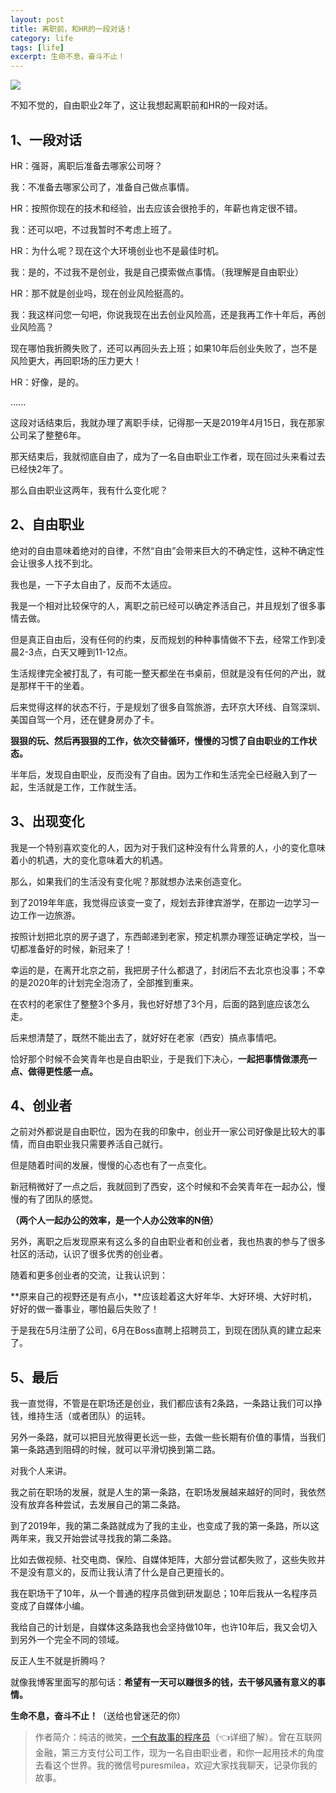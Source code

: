 ```yaml
---
layout: post
title: 离职前，和HR的一段对话！
category: life
tags: [life]
excerpt: 生命不息，奋斗不止！
---
```


![](http://favorites.ren/assets/images/2021/it/lizhi/lizhi01.jpg) 

不知不觉的，自由职业2年了，这让我想起离职前和HR的一段对话。

## 1、一段对话

HR：强哥，离职后准备去哪家公司呀？

我：不准备去哪家公司了，准备自己做点事情。

HR：按照你现在的技术和经验，出去应该会很抢手的，年薪也肯定很不错。

我：还可以吧，不过我暂时不考虑上班了。

HR：为什么呢？现在这个大环境创业也不是最佳时机。

我：是的，不过我不是创业，我是自己摸索做点事情。（我理解是自由职业）

HR：那不就是创业吗，现在创业风险挺高的。

我：我这样问您一句吧，你说我现在出去创业风险高，还是我再工作十年后，再创业风险高？

现在哪怕我折腾失败了，还可以再回头去上班；如果10年后创业失败了，岂不是风险更大，再回职场的压力更大！

HR：好像，是的。

......

这段对话结束后，我就办理了离职手续，记得那一天是2019年4月15日，我在那家公司呆了整整6年。

那天结束后，我就彻底自由了，成为了一名自由职业工作者，现在回过头来看过去已经快2年了。

那么自由职业这两年，我有什么变化呢？

## 2、自由职业

绝对的自由意味着绝对的自律，不然“自由”会带来巨大的不确定性，这种不确定性会让很多人找不到北。

我也是，一下子太自由了，反而不太适应。

我是一个相对比较保守的人，离职之前已经可以确定养活自己，并且规划了很多事情去做。

但是真正自由后，没有任何的约束，反而规划的种种事情做不下去，经常工作到凌晨2-3点，白天又睡到11-12点。

生活规律完全被打乱了，有可能一整天都坐在书桌前，但就是没有任何的产出，就是那样干干的坐着。

后来觉得这样的状态不行，于是规划了很多自驾旅游，去环京大环线、自驾深圳、美国自驾一个月，还在健身房办了卡。

**狠狠的玩、然后再狠狠的工作，依次交替循环，慢慢的习惯了自由职业的工作状态。**

半年后，发现自由职业，反而没有了自由。因为工作和生活完全已经融入到了一起，生活就是工作，工作就生活。

## 3、出现变化

我是一个特别喜欢变化的人，因为对于我们这种没有什么背景的人，小的变化意味着小的机遇，大的变化意味着大的机遇。

那么，如果我们的生活没有变化呢？那就想办法来创造变化。

到了2019年年底，我觉得应该变一变了，规划去菲律宾游学，在那边一边学习一边工作一边旅游。

按照计划把北京的房子退了，东西邮递到老家，预定机票办理签证确定学校，当一切都准备好的时候，新冠来了！

幸运的是，在离开北京之前，我把房子什么都退了，封闭后不去北京也没事；不幸的是2020年的计划完全泡汤了，全部推到重来。

在农村的老家住了整整3个多月，我也好好想了3个月，后面的路到底应该怎么走。

后来想清楚了，既然不能出去了，就好好在老家（西安）搞点事情吧。

恰好那个时候不会笑青年也是自由职业，于是我们下决心，**一起把事情做漂亮一点、做得更性感一点。**

## 4、创业者

之前对外都说是自由职位，因为在我的印象中，创业开一家公司好像是比较大的事情，而自由职业我只需要养活自己就行。

但是随着时间的发展，慢慢的心态也有了一点变化。

新冠稍微好了一点之后，我就回到了西安，这个时候和不会笑青年在一起办公，慢慢的有了团队的感觉。

**（两个人一起办公的效率，是一个人办公效率的N倍）**

另外，离职之后发现原来有这么多的自由职业者和创业者，我也热衷的参与了很多社区的活动，认识了很多优秀的创业者。

随着和更多创业者的交流，让我认识到：

**原来自己的视野还是有点小，**应该趁着这大好年华、大好环境、大好时机，好好的做一番事业，哪怕最后失败了！

于是我在5月注册了公司，6月在Boss直聘上招聘员工，到现在团队真的建立起来了。


## 5、最后

我一直觉得，不管是在职场还是创业，我们都应该有2条路，一条路让我们可以挣钱，维持生活（或者团队）的运转。

另外一条路，就可以把目光放得更长远一些，去做一些长期有价值的事情，当我们第一条路遇到阻碍的时候，就可以平滑切换到第二路。

对我个人来讲。

我之前在职场的发展，就是人生的第一条路，在职场发展越来越好的同时，我依然没有放弃各种尝试，去发展自己的第二条路。

到了2019年，我的第二条路就成为了我的主业，也变成了我的第一条路，所以这两年来，我又开始尝试寻找我的第二条路。

比如去做视频、社交电商、保险、自媒体矩阵，大部分尝试都失败了，这些失败并不是没有意义的，反而让我认清了什么是自己更擅长的。

我在职场干了10年，从一个普通的程序员做到研发副总；10年后我从一名程序员变成了自媒体小编。

我给自己的计划是，自媒体这条路我也会坚持做10年，也许10年后，我又会切入到另外一个完全不同的领域。

反正人生不就是折腾吗？

就像我博客里面写的那句话：**希望有一天可以赚很多的钱，去干够风骚有意义的事情。**

**生命不息，奋斗不止！**（送给也曾迷茫的你）

>作者简介：纯洁的微笑，[一个有故事的程序员](https://mp.weixin.qq.com/s/bPk_-DcGF_7lTDoR1pKqVg)（👈详细了解）。曾在互联网金融，第三方支付公司工作，现为一名自由职业者，和你一起用技术的角度去看这个世界。我的微信号puresmilea，欢迎大家找我聊天，记录你我的故事。